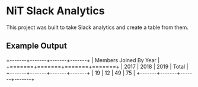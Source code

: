 # NiT Slack Analytics

This project was built to take Slack analytics and create a table from them.

## Example Output

+-------+-------+-------+-------+
| Members Joined By Year |
+=======+=======+=======+=======+
| 2017 | 2018 | 2019 | Total |
+-------+-------+-------+-------+
| 19 | 12 | 49 | 75 |
+-------+-------+-------+-------+
